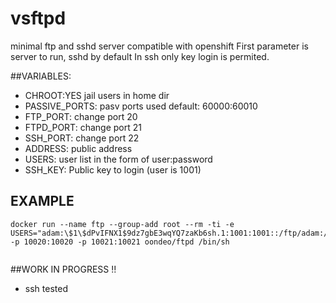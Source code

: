 # vsftpd
minimal ftp and sshd server compatible with openshift
First parameter is server to run, sshd by default
In ssh only key login is permited.


##VARIABLES:

- CHROOT:YES jail users in home dir
- PASSIVE_PORTS: pasv ports used default: 60000:60010
- FTP_PORT: change port 20
- FTPD_PORT:  change port 21 
- SSH_PORT: change port 22
- ADDRESS: public address
- USERS: user list in the form of user:password
- SSH_KEY: Public key to login (user is 1001)

## EXAMPLE 
```
docker run --name ftp --group-add root --rm -ti -e USERS="adam:\$1\$dPvIFNX1$9dz7gbE3wqYQ7zaKb6sh.1:1001:1001::/ftp/adam:/bin/sh" -p 10020:10020 -p 10021:10021 oondeo/ftpd /bin/sh


```
##WORK IN PROGRESS !!
- ssh tested